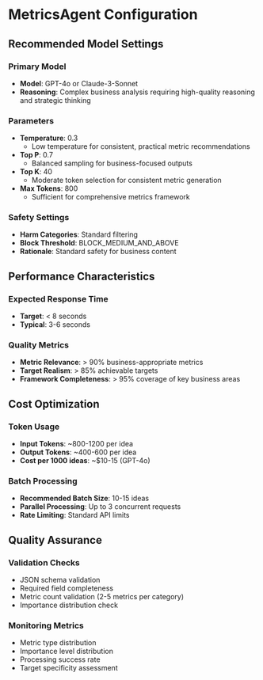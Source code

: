 # MetricsAgent Configuration

## Recommended Model Settings

### Primary Model
- **Model**: GPT-4o or Claude-3-Sonnet
- **Reasoning**: Complex business analysis requiring high-quality reasoning and strategic thinking

### Parameters
- **Temperature**: 0.3
  - Low temperature for consistent, practical metric recommendations
- **Top P**: 0.7
  - Balanced sampling for business-focused outputs
- **Top K**: 40
  - Moderate token selection for consistent metric generation
- **Max Tokens**: 800
  - Sufficient for comprehensive metrics framework

### Safety Settings
- **Harm Categories**: Standard filtering
- **Block Threshold**: BLOCK_MEDIUM_AND_ABOVE
- **Rationale**: Standard safety for business content

## Performance Characteristics

### Expected Response Time
- **Target**: < 8 seconds
- **Typical**: 3-6 seconds

### Quality Metrics
- **Metric Relevance**: > 90% business-appropriate metrics
- **Target Realism**: > 85% achievable targets
- **Framework Completeness**: > 95% coverage of key business areas

## Cost Optimization

### Token Usage
- **Input Tokens**: ~800-1200 per idea
- **Output Tokens**: ~400-600 per idea
- **Cost per 1000 ideas**: ~$10-15 (GPT-4o)

### Batch Processing
- **Recommended Batch Size**: 10-15 ideas
- **Parallel Processing**: Up to 3 concurrent requests
- **Rate Limiting**: Standard API limits

## Quality Assurance

### Validation Checks
- JSON schema validation
- Required field completeness
- Metric count validation (2-5 metrics per category)
- Importance distribution check

### Monitoring Metrics
- Metric type distribution
- Importance level distribution
- Processing success rate
- Target specificity assessment